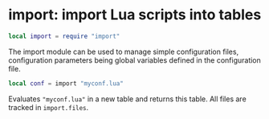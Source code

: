 # import: import Lua scripts into tables

``` lua
local import = require "import"
```

The import module can be used to manage simple configuration files,
configuration parameters being global variables defined in the
configuration file.

``` lua
local conf = import "myconf.lua"
```

Evaluates `"myconf.lua"` in a new table and returns this table. All
files are tracked in `import.files`.
